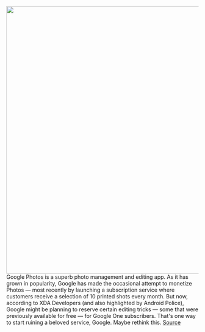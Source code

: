 <img src='https://cdn.vox-cdn.com/thumbor/814XZMx6zUaIMOunL71Bt5u9EHI=/0x0:2040x1360/1200x800/filters:focal(808x466:1134x792)/cdn.vox-cdn.com/uploads/chorus_image/image/67750652/1BEB77B1_EB2C_4E1F_A9C1_1B863908E956.0.jpeg' width='700px' /><br/>
Google Photos is a superb photo management and editing app. As it has grown in popularity, Google has made the occasional attempt to monetize Photos — most recently by launching a subscription service where customers receive a selection of 10 printed shots every month. But now, according to XDA Developers (and also highlighted by Android Police), Google might be planning to reserve certain editing tricks — some that were previously available for free — for Google One subscribers. That's one way to start ruining a beloved service, Google. Maybe rethink this.
<a href='https://www.theverge.com/2020/11/6/21553303/google-photos-editing-features-color-pop-one-subscription'> Source <a/>